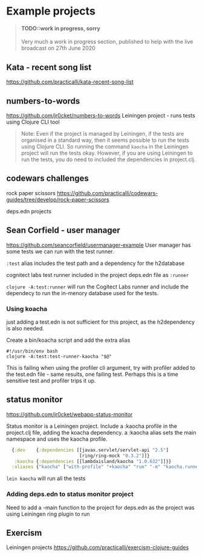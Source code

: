 # Example projects

> #### TODO::work in progress, sorry
> Very much a work in progress section, published to help with the live broadcast on 27th June 2020

## Kata - recent song list
https://github.com/practicalli/kata-recent-song-list


## numbers-to-words
https://github.com/jr0cket/numbers-to-words
Leiningen project - runs tests using Clojure CLI tool


> Note: Even if the project is managed by Leiningen, if the tests are organised in a standard way, then it seems possible to run the tests using Clojure CLI.  So running the command `kaocha` in the Leiningen project will run the tests okay.  However, if you are using Leiningen to run the tests, you do need to included the dependencies in project.clj.


## codewars challenges
rock paper scissors
https://github.com/practicalli/codewars-guides/tree/develop/rock-paper-scissors

deps.edn projects



## Sean Corfield - user manager
https://github.com/seancorfield/usermanager-example
User manager has some tests we can run with the test runner.

`:test` alias includes the test path and a dependency for the h2database

cognitect labs test runner included in the project deps.edn file as `:runner`

`clojure -A:test:runner` will run the Cogitect Labs runner and include the dependecy to run the in-menory database used for the tests.


### Using koacha
just adding a test.edn is not sufficient for this project, as the h2dependency is also needed.

Create a bin/koacha script and add the extra alias

```shelll
#!/usr/bin/env bash
clojure -A:test:test-runner-kaocha "$@"
```

This is failing when using the profiler cli argument, try with profiler added to the test.edn file - same results, one failing test.
Perhaps this is a time sensitive test and profiler trips it up.


## status monitor
https://github.com/jr0cket/webapp-status-monitor

Status monitor is a Leiningen project. Include a :kaocha profile in the project.clj file, adding the koacha dependency.  a :kaocha alias sets the main namespace and uses the kaocha profile.

```clojure
  {:dev    {:dependencies [[javax.servlet/servlet-api "2.5"]
                           [ring/ring-mock "0.3.2"]]}
   :kaocha {:dependencies [[lambdaisland/kaocha "1.0.632"]]}}
  :aliases {"kaocha" ["with-profile" "+kaocha" "run" "-m" "kaocha.runner"]}
```

`lein kaocha` will run all the tests

### Adding deps.edn to status monitor project

Need to add a -main function to the project for deps.edn as the project was using Leiningen ring plugin to run


## Exercism
Leiningen projects
https://github.com/practicalli/exercism-clojure-guides
